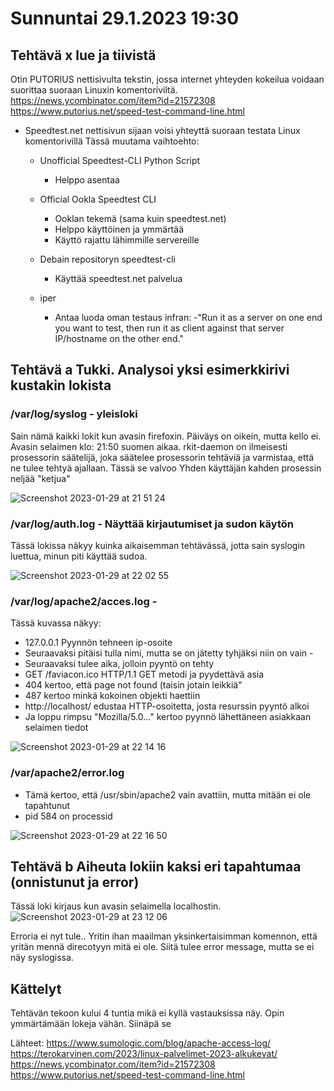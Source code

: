 # Sunnuntai 29.1.2023 19:30

## Tehtävä x lue ja tiivistä

Otin PUTORIUS nettisivulta tekstin, jossa internet yhteyden kokeilua voidaan suorittaa suoraan Linuxin komentoriviltä.
https://news.ycombinator.com/item?id=21572308
https://www.putorius.net/speed-test-command-line.html

- Speedtest.net nettisivun sijaan voisi yhteyttä suoraan testata Linux komentorivillä
Tässä muutama vaihtoehto:
  - Unofficial Speedtest-CLI Python Script
    - Helppo asentaa
    
  - Official Ookla Speedtest CLI
    - Ooklan tekemä (sama kuin speedtest.net)
    - Helppo käyttöinen ja ymmärtää
    - Käyttö rajattu lähimmille servereille
    
  - Debain repositoryn speedtest-cli
    - Käyttää speedtest.net palvelua
    
  - iper
    - Antaa luoda oman testaus infran: 
      -"Run it as a server on one end you want to test, then run it as client against that server IP/hostname on the other end."
      
## Tehtävä a Tukki. Analysoi yksi esimerkkirivi kustakin lokista

### /var/log/syslog - yleisloki
Sain nämä kaikki lokit kun avasin firefoxin. Päiväys on oikein, mutta kello ei. Avasin selaimen klo: 21:50 suomen aikaa.
rkit-daemon on ilmeisesti prosessorin säätelijä, joka säätelee prosessorin tehtäviä ja varmistaa, että ne tulee tehtyä ajallaan.
Tässä se valvoo Yhden käyttäjän kahden prosessin neljää "ketjua"
    
 ![Screenshot 2023-01-29 at 21 51 24](https://user-images.githubusercontent.com/104775534/215352260-4574f527-a494-48eb-b8f4-6e43a11409a9.png)

### /var/log/auth.log - Näyttää kirjautumiset ja sudon käytön

Tässä lokissa näkyy kuinka aikaisemman tehtävässä, jotta sain syslogin luettua, minun piti käyttää sudoa.

![Screenshot 2023-01-29 at 22 02 55](https://user-images.githubusercontent.com/104775534/215352744-ebac53a7-9b1b-4162-8d6d-5ea42cb84f34.png)

### /var/log/apache2/acces.log - 

Tässä kuvassa näkyy:

- 127.0.0.1 Pyynnön tehneen ip-osoite
- Seuraavaksi pitäisi tulla nimi, mutta se on jätetty tyhjäksi niin on vain -
- Seuraavaksi tulee aika, jolloin pyyntö on tehty
- GET /faviacon.ico HTTP/1.1 GET metodi ja pyydettävä asia
- 404 kertoo, että page not found (taisin jotain leikkiä"
- 487 kertoo minkä kokoinen objekti haettiin
- http://localhost/ edustaa HTTP-osoitetta, josta resurssin pyyntö alkoi
- Ja loppu rimpsu "Mozilla/5.0..." kertoo pyynnö lähettäneen asiakkaan selaimen tiedot

![Screenshot 2023-01-29 at 22 14 16](https://user-images.githubusercontent.com/104775534/215353402-37d277a8-0bfe-4c77-a035-02e5d72a8fe2.png)

### /var/apache2/error.log

- Tämä kertoo, että /usr/sbin/apache2 vain avattiin, mutta mitään ei ole tapahtunut
- pid 584 on processid

![Screenshot 2023-01-29 at 22 16 50](https://user-images.githubusercontent.com/104775534/215353523-3ef665d1-9fdd-45bb-b411-de0426225125.png)


## Tehtävä b Aiheuta lokiin kaksi eri tapahtumaa (onnistunut ja error)

Tässä loki kirjaus kun avasin selaimella localhostin.
![Screenshot 2023-01-29 at 23 12 06](https://user-images.githubusercontent.com/104775534/215355902-eafac79f-7376-4afe-bd76-f0f9a464658c.png)

Erroria ei nyt tule.. Yritin ihan maailman yksinkertaisimman komennon, että yritän mennä direcotyyn mitä ei ole. Siitä tulee error message, mutta se ei näy syslogissa.

## Kättelyt

Tehtävän tekoon kului 4 tuntia mikä ei kyllä vastauksissa näy. 
Opin ymmärtämään lokeja vähän.
Siinäpä se

Lähteet: https://www.sumologic.com/blog/apache-access-log/
https://terokarvinen.com/2023/linux-palvelimet-2023-alkukevat/
https://news.ycombinator.com/item?id=21572308
https://www.putorius.net/speed-test-command-line.html

